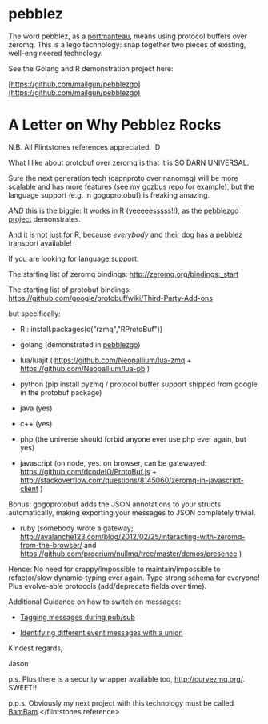 pebblez
=======

The word pebblez, as a [portmanteau](http://en.wikipedia.org/wiki/Portmanteau), means using protocol buffers over zeromq. This is a lego technology: snap together two pieces of existing, well-engineered technology.

See the Golang and R demonstration project here:

[https://github.com/mailgun/pebblezgo](https://github.com/mailgun/pebblezgo)

A Letter on Why Pebblez Rocks
=================

N.B. All Flintstones references appreciated. :D

What I like about protobuf over zeromq is that it is SO DARN UNIVERSAL.

Sure the next generation tech (capnproto over nanomsg) will be more scalable and has more features (see my [gozbus repo](https://github.com/glycerine/gozbus) for example), but the language support (e.g. in gogoprotobuf) is freaking amazing. 

*AND* this is the biggie: It works in R (yeeeeesssss!!), as the [pebblezgo project](https://github.com/mailgun/pebblezgo) demonstrates.

And it is not just for R, because *everybody* and their dog has a pebblez transport available!

If you are looking for language support:

The starting list of zeromq bindings: http://zeromq.org/bindings:_start

The starting list of protobuf bindings: https://github.com/google/protobuf/wiki/Third-Party-Add-ons

but specifically:

* R : install.packages(c("rzmq","RProtoBuf"))

* golang (demonstrated in [pebblezgo](https://github.com/mailgun/pebblezgo))

* lua/luajit ( https://github.com/Neopallium/lua-zmq  +  https://github.com/Neopallium/lua-pb )

* python (pip install pyzmq / protocol buffer support shipped from google in the protobuf package)

* java (yes)

* c++ (yes)

* php (the universe should forbid anyone ever use php ever again, but yes)

* javascript (on node, yes. on browser, can be gatewayed: https://github.com/dcodeIO/ProtoBuf.js + http://stackoverflow.com/questions/8145060/zeromq-in-javascript-client )

Bonus: gogoprotobuf adds the JSON annotations to your structs automatically, making exporting your messages to JSON completely trivial.

* ruby (somebody wrote a gateway; http://avalanche123.com/blog/2012/02/25/interacting-with-zeromq-from-the-browser/  and https://github.com/progrium/nullmq/tree/master/demos/presence )


Hence: No need for crappy/impossible to maintain/impossible to refactor/slow dynamic-typing ever again. Type strong schema for everyone!  Plus evolve-able protocols (add/deprecate fields over time).

Additional Guidance on how to switch on messages:

* [Tagging messages during pub/sub](http://www.dotkam.com/2011/09/09/zeromq-and-google-protocol-buffers/)

* [Identifying different event messages with a union](https://developers.google.com/protocol-buffers/docs/techniques#union)



Kindest regards,

Jason


p.s. Plus there is a security wrapper available too, http://curvezmq.org/. SWEET!!

p.p.s. Obviously my next project with this technology must be called [BamBam](https://github.com/glycerine/bambam) &lt;/flintstones reference&gt;
